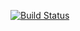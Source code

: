 [![Build Status](https://travis-ci.org/olid16/hefesto.svg?branch=master)](https://travis-ci.org/olid16/hefesto)